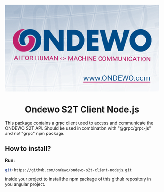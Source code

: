 <p align="center">
    <a href="https://www.ondewo.com">
      <img alt="ONDEWO Logo" src="https://raw.githubusercontent.com/ondewo/ondewo-logos/master/github/ondewo_logo_github_2.png"/>
    </a>
  <h1 align="center">
    Ondewo S2T Client Node.js
  </h1>
</p>

This package contains a grpc client used to access and communicate the ONDEWO S2T API.
Should be used in combination with "@grpc/grpc-js" and not "grpc" npm package.

## How to install?

**Run:**
```bash
git+https://github.com/ondewo/ondewo-s2t-client-nodejs.git
```
inside your project to install the npm package of this github repository in you angular project.